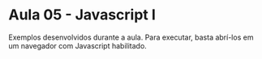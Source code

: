 # Aula 05 - Javascript I

Exemplos desenvolvidos durante a aula. Para executar, basta abrí-los em um navegador com Javascript habilitado.
